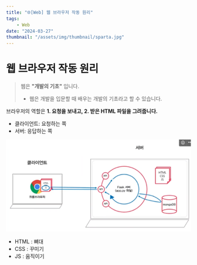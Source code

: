 ```yaml
---
title: "🌐[Web] 웹 브라우저 작동 원리"
tags:
    - Web
date: "2024-03-27"
thumbnail: "/assets/img/thumbnail/sparta.jpg"
---
```


# 웹 브라우저 작동 원리

> 웹은 **"개발의 기초"** 입니다.
> - 웹은 개발을 입문할 때 배우는 개발의 기초라고 할 수 있습니다.

브라우저의 역할은 **1. 요청을 보내고, 2. 받은 HTML 파일을 그려줍니다.**

- 클라이언트: 요청하는 쪽
- 서버: 응답하는 쪽

<img src = "https://github.com/devKobe24/images/blob/main/%E1%84%8B%E1%85%B0%E1%86%B8%E1%84%87%E1%85%B3%E1%84%85%E1%85%A1%E1%84%8B%E1%85%AE%E1%84%8C%E1%85%A5%E1%84%8B%E1%85%B4%E1%84%8C%E1%85%A1%E1%86%A8%E1%84%83%E1%85%A9%E1%86%BC%E1%84%8B%E1%85%AF%E1%86%AB%E1%84%85%E1%85%B5-%E1%84%8F%E1%85%B3%E1%86%AF%E1%84%85%E1%85%A1%E1%84%8B%E1%85%B5%E1%84%8B%E1%85%A5%E1%86%AB%E1%84%90%E1%85%B3%E1%84%8B%E1%85%AA%E1%84%89%E1%85%A5%E1%84%87%E1%85%A5.png?raw=true">

- HTML : 뼈대
- CSS : 꾸미기
- JS : 움직이기

